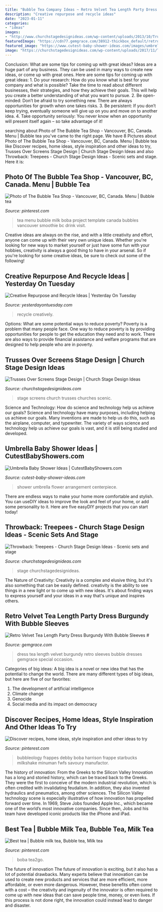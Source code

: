 ```yaml
---
title: "Bubble Tea Company Ideas ~ Retro Velvet Tea Length Party Dress Burgundy With Bubble Sleeves #"
description: "Creative repurpose and recycle ideas"
date: "2023-01-11"
categories:
- "ideas"
images:
- "http://www.churchstagedesignideas.com/wp-content/uploads/2013/10/Trusses-Over-Screens-Stage-Design.jpg"
featuredImage: "https://cdn77.gemgrace.com/38912-thickbox_default/retro-velvet-tea-length-party-dress-burgundy-with-bubble-sleeves.jpg"
featured_image: "https://www.cutest-baby-shower-ideas.com/images/umbrellaflowerarrangement.jpg"
image: "https://churchstagedesignideas.com/wp-content/uploads/2017/11/Treepees-Stage-Design.jpg"
---
```



Conclusion: What are some tips for coming up with great ideas?
Ideas are a huge part of any business. They can be used in many ways to create new ideas, or come up with great ones. Here are some tips for coming up with great ideas: 1. Do your research: How do you know what is best for your company and what is possible? Take the time to read about different businesses, their strategies, and how they achieve their goals. This will help you create a better understanding of what you want to pursue. 2. Be open-minded: Don’t be afraid to try something new. There are always opportunities for growth when one takes risks. 3. Be persistent: If you don’t keep trying, eventually someone will give up on you and move on to another idea. 4. Take opportunity seriously: You never know when an opportunity will present itself again – so take advantage of it! 
	

		
searching about Photo of The Bubble Tea Shop - Vancouver, BC, Canada. Menu | Bubble tea you've came to the right page. We have 8 Pictures about Photo of The Bubble Tea Shop - Vancouver, BC, Canada. Menu | Bubble tea like Discover recipes, home ideas, style inspiration and other ideas to try, Trusses Over Screens Stage Design | Church Stage Design Ideas and also Throwback: Treepees - Church Stage Design Ideas - Scenic sets and stage. Here it is:
		
    
## Photo Of The Bubble Tea Shop - Vancouver, BC, Canada. Menu | Bubble Tea

<img loading=lazy src="https://i.pinimg.com/736x/43/2f/71/432f711006630e8db1d8dc119c770c27.jpg" onerror="this.onerror=null;this.src='https://tse2.mm.bing.net/th?id=OIP.7lNolO--9ycXLyAcwbdMvgHaJ3&amp;pid=15.1';" alt="Photo of The Bubble Tea Shop - Vancouver, BC, Canada. Menu | Bubble tea">

_Source: pinterest.com_

>tea menu bubble milk boba project template canada bubbles vancouver smoothie bc drink visit. 

	

Creative ideas are always on the rise, and with a little creativity and effort, anyone can come up with their very own unique ideas. Whether you're looking for new ways to market yourself or just have some fun with your hobbies, creativity is always a good thing to have in your arsenal. So if you're looking for some creative ideas, be sure to check out some of the following!

    
## Creative Repurpose And Recycle Ideas | Yesterday On Tuesday

<img loading=lazy src="https://yesterdayontuesday.com/wp-content/uploads/2015/05/Creative-Repurpose-and-Recycle-Ideas--698x993.jpg" onerror="this.onerror=null;this.src='https://tse3.mm.bing.net/th?id=OIP.ELmKgO6a1TSTG5FGBfchiAHaKi&amp;pid=15.1';" alt="Creative Repurpose and Recycle Ideas | Yesterday On Tuesday">

_Source: yesterdayontuesday.com_

>recycle creatively. 

	

Options: What are some potential ways to reduce poverty?
Poverty is a problem that many people face. One way to reduce poverty is by providing opportunities for people to get the education they need and to work. There are also ways to provide financial assistance and welfare programs that are designed to help people who are in poverty.

    
## Trusses Over Screens Stage Design | Church Stage Design Ideas

<img loading=lazy src="http://www.churchstagedesignideas.com/wp-content/uploads/2013/10/Trusses-Over-Screens-Stage-Design.jpg" onerror="this.onerror=null;this.src='https://tse3.mm.bing.net/th?id=OIP.Wsw6UzNi4hahA99_PX4wwAHaDm&amp;pid=15.1';" alt="Trusses Over Screens Stage Design | Church Stage Design Ideas">

_Source: churchstagedesignideas.com_

>stage screens church trusses churches scenic. 

	

Science and Technology: How do science and technology help us achieve our goals?
Science and technology have many purposes, including helping us achieve our goals. Many inventions are made to help us do this, such as the airplane, computer, and typewriter. The variety of ways science and technology help us achieve our goals is vast, and it is still being studied and developed.

    
## Umbrella Baby Shower Ideas | CutestBabyShowers.com

<img loading=lazy src="https://www.cutest-baby-shower-ideas.com/images/umbrellaflowerarrangement.jpg" onerror="this.onerror=null;this.src='https://tse4.mm.bing.net/th?id=OIP.bV5IweXQ6jz5BBOmJN1NVwAAAA&amp;pid=15.1';" alt="Umbrella Baby Shower Ideas | CutestBabyShowers.com">

_Source: cutest-baby-shower-ideas.com_

>shower umbrella flower arrangement centerpiece. 

	

There are endless ways to make your home more comfortable and stylish. You can useDIY ideas to improve the look and feel of your home, or add some personality to it. Here are five easyDIY projects that you can start today!

    
## Throwback: Treepees - Church Stage Design Ideas - Scenic Sets And Stage

<img loading=lazy src="https://churchstagedesignideas.com/wp-content/uploads/2017/11/Treepees-Stage-Design.jpg" onerror="this.onerror=null;this.src='https://tse2.mm.bing.net/th?id=OIP.-oVm0jX6uHAJcgJ-gaA7GwHaDU&amp;pid=15.1';" alt="Throwback: Treepees - Church Stage Design Ideas - Scenic sets and stage">

_Source: churchstagedesignideas.com_

>stage churchstagedesignideas. 

	

The Nature of Creativity:
Creativity is a complex and elusive thing, but it's also something that can be easily defined. creativity is the ability to see things in a new light or to come up with new ideas. It's about finding ways to express yourself and your ideas in a way that's unique and inspires others.

    
## Retro Velvet Tea Length Party Dress Burgundy With Bubble Sleeves #

<img loading=lazy src="https://cdn77.gemgrace.com/38912-thickbox_default/retro-velvet-tea-length-party-dress-burgundy-with-bubble-sleeves.jpg" onerror="this.onerror=null;this.src='https://tse4.mm.bing.net/th?id=OIP.1nueVAP_ugGDL319djgK4AHaJH&amp;pid=15.1';" alt="Retro Velvet Tea Length Party Dress Burgundy With Bubble Sleeves #">

_Source: gemgrace.com_

>dress tea length velvet burgundy retro sleeves bubble dresses gemgrace special occasion. 

	

Categories of big ideas:
A big idea is a novel or new idea that has the potential to change the world. There are many different types of big ideas, but here are five of our favorites: 
1. The development of artificial intelligence 
2. Climate change 
3. Genocide 
4. Social media and its impact on democracy 

    
## Discover Recipes, Home Ideas, Style Inspiration And Other Ideas To Try

<img loading=lazy src="https://i.pinimg.com/736x/6b/99/cf/6b99cf8d1cfa24fda94f730e8fa07f34.jpg" onerror="this.onerror=null;this.src='https://tse2.mm.bing.net/th?id=OIP.T00CluoAsKp-Ksdd9MUSuwHaKf&amp;pid=15.1';" alt="Discover recipes, home ideas, style inspiration and other ideas to try">

_Source: pinterest.com_

>bubbleology frappes debby boba harrison frappe starbucks milkshake minuman fwfs savoury manufactor. 

	

The history of innovation: From the Greeks to the Silicon Valley
Innovation has a long and storied history, which can be traced back to the Greeks. They were the first to conceive of the modern industrial revolution, which is often credited with invalidating feudalism. In addition, they also invented hydraulics and pneumatics, among other sciences.
The Silicon Valley technology scene is especially illustrative of how innovation has propelled forward over time. In 1969, Steve Jobs founded Apple Inc., which became one of the world’s most innovative companies. Since then, Jobs and his team have developed iconic products like the iPhone and iPad.

    
## Best Tea | Bubble Milk Tea, Bubble Tea, Milk Tea

<img loading=lazy src="https://i.pinimg.com/736x/d3/29/7d/d3297db406b13314194e8d7893dda2c3.jpg" onerror="this.onerror=null;this.src='https://tse4.mm.bing.net/th?id=OIP.grA3tkcsEBF1rK5uJ8tyoQHaLX&amp;pid=15.1';" alt="Best tea | Bubble milk tea, Bubble tea, Milk tea">

_Source: pinterest.com_

>boba tea2go. 

	

The future of innovation
The future of innovation is exciting, but it also has a lot of potential drawbacks. Many experts believe that innovation can be used to create new products and services that are more efficient, more affordable, or even more dangerous. However, these benefits often come with a cost – the creativity and ingenuity of the innovator is often required to come up with new ideas that can save people time, money, or even lives. If this process is not done right, the innovation could instead lead to danger and disaster.

